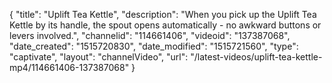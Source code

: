 {
    "title": "Uplift Tea Kettle",
    "description": "When you pick up the Uplift Tea Kettle by its handle, the spout opens automatically - no awkward buttons or levers involved.",
    "channelid": "114661406",
    "videoid": "137387068",
    "date_created": "1515720830",
    "date_modified": "1515721560",
    "type": "captivate",
    "layout": "channelVideo",
    "url": "\/latest-videos\/uplift-tea-kettle-mp4\/114661406-137387068"
}